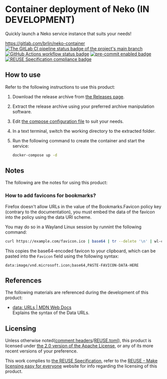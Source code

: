 # Container deployment of Neko (IN DEVELOPMENT)

Quickly launch a Neko service instance that suits your needs!

<https://gitlab.com/brlin/neko-container>  
[![The GitLab CI pipeline status badge of the project's `main` branch](https://gitlab.com/brlin/neko-container/badges/main/pipeline.svg?ignore_skipped=true "Click here to check out the comprehensive status of the GitLab CI pipelines")](https://gitlab.com/brlin/neko-container/-/pipelines) [![GitHub Actions workflow status badge](https://github.com/brlin-tw/neko-container/actions/workflows/check-potential-problems.yml/badge.svg "GitHub Actions workflow status")](https://github.com/brlin-tw/neko-container/actions/workflows/check-potential-problems.yml) [![pre-commit enabled badge](https://img.shields.io/badge/pre--commit-enabled-brightgreen?logo=pre-commit&logoColor=white "This project uses pre-commit to check potential problems")](https://pre-commit.com/) [![REUSE Specification compliance badge](https://api.reuse.software/badge/gitlab.com/brlin/neko-container "This project complies to the REUSE specification to decrease software licensing costs")](https://api.reuse.software/info/gitlab.com/brlin/neko-container)

## How to use

Refer to the following instructions to use this product:

1. Download the release archive from [the Releases page](https://gitlab.com/brlin/neko-container/-/releases).
1. Extract the release archive using your preferred archive manipulation software.
1. Edit [the compose configuration file](compose.yaml) to suit your needs.
1. In a text terminal, switch the working directory to the extracted folder.
1. Run the following command to create the container and start the service:

    ```bash
    docker-compose up -d
    ```

## Notes

The following are the notes for using this product:

### How to add favicons for bookmarks?

Firefox doesn't allow URLs in the value of the Bookmarks.Favicon policy key (contrary to the documentation), you must embed the data of the favicon into the policy using the data URI scheme.

You may do so in a Wayland Linux session by runnint the following command:

```bash
curl https://example.com/favicon.ico | base64 | tr --delete '\n' | wl-copy
```

This copies the base64-encoded favicon to your clipboard, which can be pasted into the `Favicon` field using the following syntax:

```text
data:image/vnd.microsoft.icon;base64,PASTE-FAVICON-DATA-HERE
```

## References

The following materials are referenced during the development of this product:

* [data: URLs | MDN Web Docs](https://developer.mozilla.org/en-US/docs/Web/URI/Reference/Schemes/data#Common_problems)  
  Explains the syntax of the Data URLs.

## Licensing

Unless otherwise noted([comment headers](https://reuse.software/spec-3.3/#comment-headers)/[REUSE.toml](https://reuse.software/spec-3.3/#reusetoml)), this product is licensed under [the 2.0 version of the Apache License](https://www.apache.org/licenses/LICENSE-2.0), or any of its more recent versions of your preference.

This work complies to [the REUSE Specification](https://reuse.software/spec/), refer to the [REUSE - Make licensing easy for everyone](https://reuse.software/) website for info regarding the licensing of this product.

